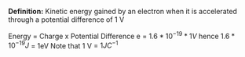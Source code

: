 **Definition:** Kinetic energy gained by an electron when it is accelerated through a potential difference of 1 V

Energy = Charge x Potential Difference
e = $1.6*10^{-19} * 1V$
hence 
$1.6 * 10^{-19}J$ = 1eV
Note that 1 V = $1JC^{-1}$
